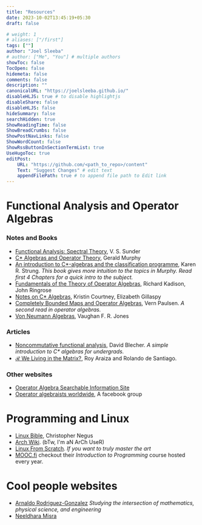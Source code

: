 ```yaml
---
title: "Resources"
date: 2023-10-02T13:45:19+05:30
draft: false

# weight: 1
# aliases: ["/first"]
tags: [""]
author: "Joel Sleeba"
# author: ["Me", "You"] # multiple authors
showToc: false
TocOpen: false
hidemeta: false
comments: false
description: ""
canonicalURL: "https://joelsleeba.github.io/"
disableHLJS: true # to disable highlightjs
disableShare: false
disableHLJS: false
hideSummary: false
searchHidden: true
ShowReadingTime: false
ShowBreadCrumbs: false
ShowPostNavLinks: false
ShowWordCount: false
ShowRssButtonInSectionTermList: true
UseHugoToc: true
editPost:
    URL: "https://github.com/<path_to_repo>/content"
    Text: "Suggest Changes" # edit text
    appendFilePath: true # to append file path to Edit link
---
```


# Functional Analysis and Operator Algebras

### Notes and Books
 - [Functional Analysis: Spectral Theory](https://www.imsc.res.in/~sunder/fa.pdf), V. S. Sunder
 - [C* Algebras and Operator Theory](https://g.co/kgs/jo2MVL), Gerald Murphy
 - [An introduction to C*-algebras and the classification programme](https://strung.me/karen/CStarIntroDraft.pdf), Karen R. Strung. _This book gives more intuition to the topics in Murphy. Read first 4 Chapters for a quick intro to the subject._
 - [Fundamentals of the Theory of Operator Algebras](https://g.co/kgs/tRvPCy), Richard Kadison, John Ringrose
 - [Notes on C* Algebras](https://users.math.msu.edu/users/banelson/conferences/GOALS/notes/Cstar_notes.pdf), Kristin Courtney, Elizabeth Gillaspy
 - [Completely Bounded Maps and Operator Algebras](https://www.cambridge.org/core/books/completely-bounded-maps-and-operator-algebras/47AF05B5F924ADE4FA30770B10050B76), Vern Paulsen. _A second read in operator algebras._
 - [Von Neumann Algebras](https://my.vanderbilt.edu/jonesvf/files/2020/10/vonNeumann2015.pdf), Vaughan F. R. Jones

### Articles
 - [Noncommutative functional analysis](https://www.math.uh.edu/~dblecher/canisius.pdf), David Blecher. _A simple introduction to C* algebras for undergrads._
 - [$\mathcal{R}$ We Living in the Matrix?](https://www.ams.org/journals/notices/201908/rnoti-p1216.pdf), Roy Araiza and Rolando de Santiago.

### Other websites
 - [Operator Algebra Searchable Information Site](https://operatoralgebras.org/)
 - [Operator algebraists worldwide](https://www.facebook.com/groups/20353621173/), A facebook group


# Programming and Linux
 - [Linux Bible](https://g.co/kgs/SW5Jms), Christopher Negus
 - [Arch Wiki](https://wiki.archlinux.org/). (bTw, I'm aN ArCh UseR)
 - [Linux From Scratch](https://www.linuxfromscratch.org/). _If you want to truly master the art_
 - [MOOC.fi](https://www.mooc.fi/en) checkout their _Introduction to Programming_ course hosted every year.

# Cool people websites
- [Arnaldo Rodriguez-Gonzalez](https://aghostinthefigures.com/) _Studying the intersection of mathematics, physical science, and engineering_
- [Neeldhara Misra](https://www.neeldhara.com)
